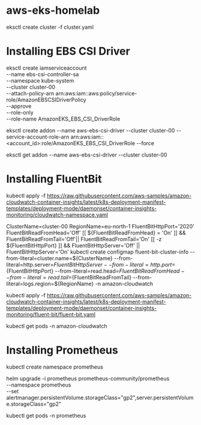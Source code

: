 # aws-eks-homelab

eksctl create cluster -f cluster.yaml


# Installing EBS CSI Driver

eksctl create iamserviceaccount \
  --name ebs-csi-controller-sa \
  --namespace kube-system \
  --cluster cluster-00 \
  --attach-policy-arn arn:aws:iam::aws:policy/service-role/AmazonEBSCSIDriverPolicy \
  --approve \
  --role-only \
  --role-name AmazonEKS_EBS_CSI_DriverRole


eksctl create addon --name aws-ebs-csi-driver --cluster cluster-00 --service-account-role-arn arn:aws:iam::<account_id>:role/AmazonEKS_EBS_CSI_DriverRole --force

eksctl get addon --name aws-ebs-csi-driver --cluster cluster-00

# Installing FluentBit

kubectl apply -f https://raw.githubusercontent.com/aws-samples/amazon-cloudwatch-container-insights/latest/k8s-deployment-manifest-templates/deployment-mode/daemonset/container-insights-monitoring/cloudwatch-namespace.yaml

ClusterName=cluster-00
RegionName=eu-north-1
FluentBitHttpPort='2020'
FluentBitReadFromHead='Off'
[[ ${FluentBitReadFromHead} = 'On' ]] && FluentBitReadFromTail='Off'|| FluentBitReadFromTail='On'
[[ -z ${FluentBitHttpPort} ]] && FluentBitHttpServer='Off' || FluentBitHttpServer='On'
kubectl create configmap fluent-bit-cluster-info --from-literal=cluster.name=${ClusterName} --from-literal=http.server=${FluentBitHttpServer} --from-literal=http.port=${FluentBitHttpPort} --from-literal=read.head=${FluentBitReadFromHead} --from-literal=read.tail=${FluentBitReadFromTail} --from-literal=logs.region=${RegionName} -n amazon-cloudwatch

kubectl apply -f https://raw.githubusercontent.com/aws-samples/amazon-cloudwatch-container-insights/latest/k8s-deployment-manifest-templates/deployment-mode/daemonset/container-insights-monitoring/fluent-bit/fluent-bit.yaml

kubectl get pods -n amazon-cloudwatch

# Installing Prometheus

kubectl create namespace prometheus

helm upgrade -i prometheus prometheus-community/prometheus \
    --namespace prometheus \
    --set alertmanager.persistentVolume.storageClass="gp2",server.persistentVolume.storageClass="gp2"

kubectl get pods -n prometheus